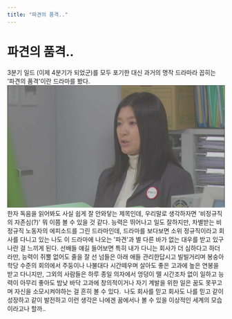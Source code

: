 ```yaml
---
title: "파견의 품격.."
---
```

# 파견의 품격..

3분기 일드 (이제 4분기가 되었군)를 모두 포기한 대신 과거의 명작 드라마라 꼽히는 '파견의 품격'이란 드라마를 봤다.
![image](/assets/images/aa1eef0d9a44f5d5cedb4b804bab9c97.jpg)
한자 독음을 읽어봐도 사실 쉽게 잘 안와닿는 제목인데, 우리말로 생각하자면 '비정규직의 자존심(?)' 뭐 이쯤 볼 수 있을 것 같다.
능력은 뛰어나고 일도 잘하지만, 차별받는 비정규직 노동자의 에피소드를 그린 드라마인데, 드라마를 보다보면 소위 정규직이라고 회사를 다니고 있는 나도 이 드라마에 나오는 '파견'과 별 다른 바가 없는 대우를 받고 있구나란 걸 느끼게 된다.
선배들 얘길 들어보면 특히 내가 다니는 회사가 더 심하다고 하더라만, 능력이 쥐뿔 없어도 줄을 잘 선 넘들은 아래 애들 관리한답시고 빌빌거리며 봉숭아학당 수준의 회의에서 주둥이나 나불대다 시간떼우며 살아도 좋은 고과에 높은 연봉을 받고 다니지만, 그외의 사람들은 하루 종일 의자에서 엉덩이 뗄 시간조차 없이 일하고 능력이 아무리 좋아도 밤낮 바닥 고과에 창의적이거나 자기 계발을 위한 일은 꿈도 못꾸고며 자신을 소모시켜야하는 걸 흔히 볼 수 있다. 
나도 회사를 믿고 회사도 나를 믿고 같이 성장하고 같이 발전하고 이런 생각은 나에겐 꿈에서나 볼 수 있을 이상적인 세계의 모습이라고나 할까..

